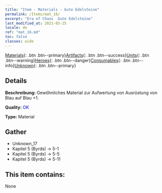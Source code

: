 ```yaml
---
title: "Item - Materials - Gute Edelsteine"
permalink: /Items/mat_16/
excerpt: "Era of Chaos  Gute Edelsteine"
last_modified_at: 2021-03-25
locale: de
ref: "mat_16.md"
toc: false
classes: wide
---
```

 [Materials](/de/Items/){: .btn .btn--primary}[Artifacts](/de/Items/Artifacts/){: .btn .btn--success}[Units](/de/Items/Units/){: .btn .btn--warning}[Heroes](/de/Items/Heroes/){: .btn .btn--danger}[Consumables](/de/Items/Consumables/){: .btn .btn--info}[Unknown](/de/Items/Unknown/){: .btn .btn--primary}

## Details
 **Beschreibung:** Gewöhnliches Material zur Aufwertung von Ausrüstung von Blau auf Blau +1.

 **Quality:** <span style="color: #0000CD">OK</span>

 **Type:** Material

## Gather

*    Unknown_17 
*    Kapitel 5 (Byrds) -> 5-1 
*    Kapitel 5 (Byrds) -> 5-5 
*    Kapitel 5 (Byrds) -> 5-11 

## This item contains:

  None

